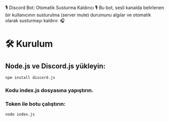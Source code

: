 🎙️ Discord Bot: Otomatik Susturma Kaldırıcı 🎙️
Bu bot, sesli kanalda belirlenen bir kullanıcının susturulma (server mute) durumunu algılar ve otomatik olarak susturmayı kaldırır. 🎧

# 🛠️ Kurulum
## Node.js ve Discord.js yükleyin:
 `npm install discord.js`
### Kodu index.js dosyasına yapıştırın.
### Token ile botu çalıştırın:
`node index.js`
